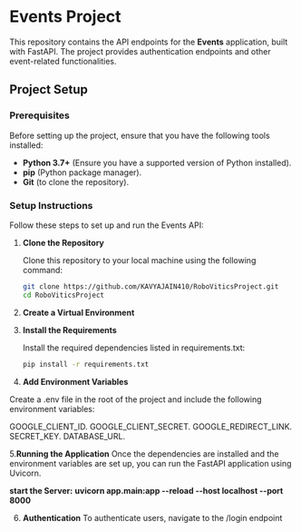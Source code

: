 # Events Project

This repository contains the API endpoints for the **Events** application, built with FastAPI. The project provides authentication endpoints and other event-related functionalities.

## Project Setup

### Prerequisites

Before setting up the project, ensure that you have the following tools installed:

- **Python 3.7+** (Ensure you have a supported version of Python installed).
- **pip** (Python package manager).
- **Git** (to clone the repository).

### Setup Instructions

Follow these steps to set up and run the Events API:

1. **Clone the Repository**

   Clone this repository to your local machine using the following command:
   ```bash
   git clone https://github.com/KAVYAJAIN410/RoboViticsProject.git
   cd RoboViticsProject

2. **Create a Virtual Environment**

3. **Install the Requirements**

      Install the required dependencies listed in requirements.txt:
      ```bash
      pip install -r requirements.txt

4. **Add Environment Variables**

Create a .env file in the root of the project and include the following environment variables:

GOOGLE_CLIENT_ID.
GOOGLE_CLIENT_SECRET.
GOOGLE_REDIRECT_LINK.
SECRET_KEY.
DATABASE_URL.

5.**Running the Application**
Once the dependencies are installed and the environment variables are set up, you can run the FastAPI application using Uvicorn.

   **start the Server:**
      **uvicorn app.main:app --reload --host localhost --port 8000**

6. **Authentication**
To authenticate users, navigate to the /login endpoint





